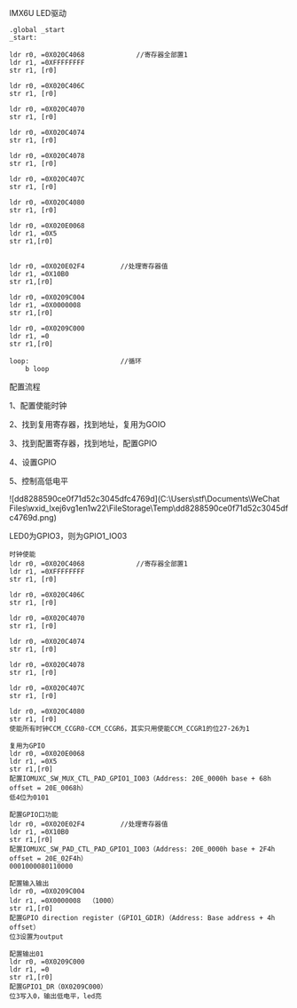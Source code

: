 IMX6U LED驱动

```
.global _start
_start:

ldr r0, =0X020C4068				//寄存器全部置1
ldr r1, =0XFFFFFFFF
str r1, [r0]

ldr r0, =0X020C406C
str r1, [r0]

ldr r0, =0X020C4070
str r1, [r0]

ldr r0, =0X020C4074
str r1, [r0]

ldr r0, =0X020C4078
str r1, [r0]

ldr r0, =0X020C407C
str r1, [r0]

ldr r0, =0X020C4080
str r1, [r0]

ldr r0, =0X020E0068
ldr r1, =0X5
str r1,[r0]


ldr r0, =0X020E02F4			//处理寄存器值
ldr r1, =0X10B0
str r1,[r0]

ldr r0, =0X0209C004
ldr r1, =0X0000008
str r1,[r0]

ldr r0, =0X0209C000
ldr r1, =0
str r1,[r0]

loop:						//循环
    b loop
```

配置流程

1、配置使能时钟

2、找到复用寄存器，找到地址，复用为GOIO

3、找到配置寄存器，找到地址，配置GPIO

4、设置GPIO

5、控制高低电平

![dd8288590ce0f71d52c3045dfc4769d](C:\Users\stf\Documents\WeChat Files\wxid_lxej6vg1en1w22\FileStorage\Temp\dd8288590ce0f71d52c3045dfc4769d.png)

LED0为GPIO3，则为GPIO1_IO03

```
时钟使能
ldr r0, =0X020C4068				//寄存器全部置1
ldr r1, =0XFFFFFFFF
str r1, [r0]

ldr r0, =0X020C406C
str r1, [r0]

ldr r0, =0X020C4070
str r1, [r0]

ldr r0, =0X020C4074
str r1, [r0]

ldr r0, =0X020C4078
str r1, [r0]

ldr r0, =0X020C407C
str r1, [r0]

ldr r0, =0X020C4080
str r1, [r0]
使能所有时钟CCM_CCGR0-CCM_CCGR6，其实只用使能CCM_CCGR1的位27-26为1
```

```
复用为GPIO
ldr r0, =0X020E0068
ldr r1, =0X5
str r1,[r0]
配置IOMUXC_SW_MUX_CTL_PAD_GPIO1_IO03（Address: 20E_0000h base + 68h offset = 20E_0068h）
低4位为0101
```

```
配置GPIO口功能
ldr r0, =0X020E02F4			//处理寄存器值
ldr r1, =0X10B0
str r1,[r0]
配置IOMUXC_SW_PAD_CTL_PAD_GPIO1_IO03（Address: 20E_0000h base + 2F4h offset = 20E_02F4h）
0001000080110000
```

```
配置输入输出
ldr r0, =0X0209C004
ldr r1, =0X0000008  （1000）
str r1,[r0]
配置GPIO direction register (GPIO1_GDIR)（Address: Base address + 4h offset）
位3设置为output
```

```
配置输出01
ldr r0, =0X0209C000
ldr r1, =0
str r1,[r0]
配置GPIO1_DR（0X0209C000）
位3写入0，输出低电平，led亮
```

